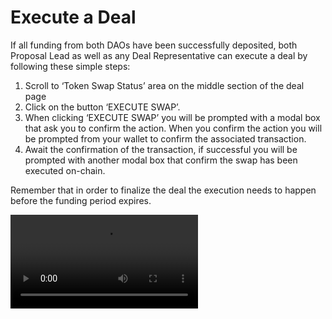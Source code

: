 # Execute a Deal

If all funding from both DAOs have been successfully deposited, both Proposal Lead as well as any Deal Representative can execute a deal by following these simple steps:

1. Scroll to ‘Token Swap Status’ area on the middle section of the deal page 
2. Click on the button ‘EXECUTE SWAP’. 
3. When clicking ‘EXECUTE SWAP’ you will be prompted with a modal box that ask you to confirm the action. When you confirm the action you will be prompted from your wallet to confirm the associated transaction. 
4. Await the confirmation of the transaction, if successful you will be prompted with another modal box that confirm the swap has been executed on-chain.

Remember that in order to finalize the deal the execution needs to happen before the funding period expires.


<video style="max-width: 100% !important; height: auto !important;" controls preload="auto"><source src="https://ik.imagekit.io/primedao/PrimeDeals/10-execute-deals_VjGKGzGZ2.mp4" type="video/mp4">Your browser does not support the video tag.</video>
